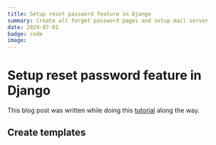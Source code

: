 ```yaml
---
title: Setup reset password feature in Django
summary: Create all forget password pages and setup mail server
date: 2029-07-01
badge: code
image:
---
```


# Setup reset password feature in Django

This blog post was written while doing this [tutorial](https://learndjango.com/tutorials/django-login-and-logout-tutorial) along the way.

## Create templates

